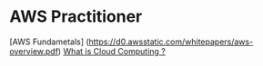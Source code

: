 # AWS Practitioner

[AWS Fundametals] (https://d0.awsstatic.com/whitepapers/aws-overview.pdf)
[What is Cloud Computing ?](https://aws.amazon.com/what-is-cloud-computing/)